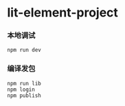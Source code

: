 # lit-element-project

### 本地调试
```
npm run dev
```

### 编译发包
```
npm run lib
npm login
npm publish
```

